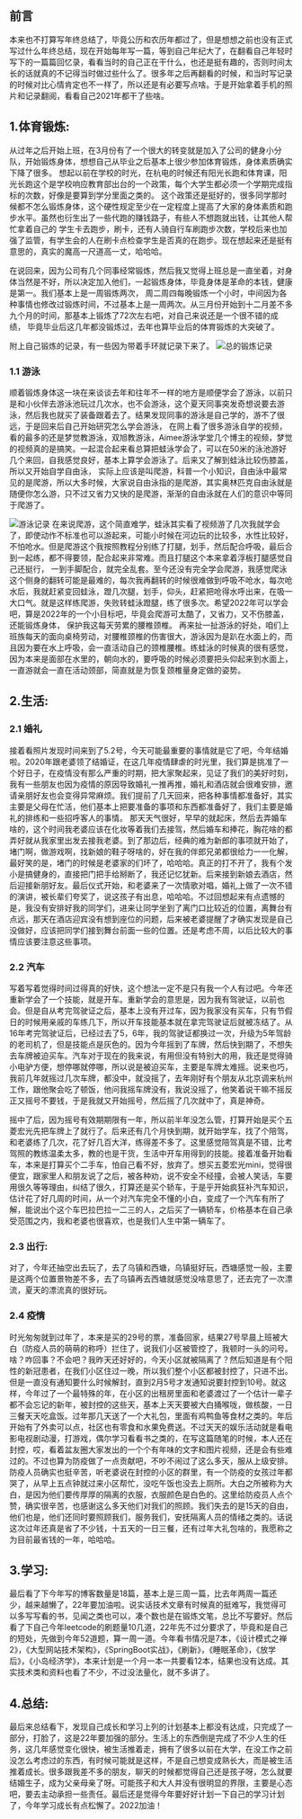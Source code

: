 ## 前言

本来也不打算写年终总结了，毕竟公历和农历年都过了，但是想想之前也没有正式写过什么年终总结，现在开始每年写一篇，等到自己年纪大了，在翻看自己年轻时写下的一篇篇回忆录，看看当时的自己正在干什么，也还是挺有趣的，否则时间太长的话就真的不记得当时做过些什么了。很多年之后再翻看的时候，和当时写记录的时候对比心情肯定也不一样了，所以还是有必要写点啥。于是开始拿着手机的照片和记录翻阅，看看自己2021年都干了些啥。

## 1.体育锻炼:

从过年之后开始上班，在3月份有了一个很大的转变就是加入了公司的健身小分队，开始锻炼身体，想想自己从毕业之后基本上很少参加体育锻炼，身体素质确实下降了很多。
想起以前在学校的时光，在杭电的时候还有阳光长跑和体育课，阳光长跑这个是学校响应教育部出台的一个政策，每个大学生都必须一个学期完成指标的次数，好像是要算到学分里面之类的。
这个政策还是挺好的，很多同学那时候都不怎么锻炼身体，这个硬性规定至少在一定程度上提高了大家的身体素质和跑步水平。虽然也衍生出了一些代跑的赚钱路子，有些人不想跑就出钱，让其他人帮忙拿着自己的
学生卡去跑步，刷卡，还有人骑自行车刷跑步次数，学校后来也加强了监管，有学生会的人在刷卡点检查学生是否真的在跑步。现在想起来还是挺有意思的，真实的魔高一尺道高一丈，哈哈哈。

在说回来，因为公司有几个同事经常锻炼，然后我又觉得上班总是一直坐着，对身体当然是不好，所以决定加入他们，一起锻炼身体，毕竟身体是革命的本钱，健康是第一。我们基本上是一周锻炼两次，
周二周四每晚锻炼一个小时，中间因为各种事情也修改过锻炼时间，不过基本上是一周两次。从三月份开始到十二月差不多九个月的时间，那基本上锻炼了72次左右吧，对自己来说还是一个很不错的成绩，
毕竟毕业后这几年都没锻炼过，去年也算毕业后的体育锻炼的大突破了。

附上自己锻炼的记录，有一些因为带着手环就记录下来了。
![总的锻炼记录](https://p3-juejin.byteimg.com/tos-cn-i-k3u1fbpfcp/a62a526341db4405acc0abaf1c48f7bd~tplv-k3u1fbpfcp-zoom-1.image)

### 1.1 游泳
顺着锻炼身体这一块在来谈谈去年和往年不一样的地方是顺便学会了游泳，以前只是和小伙伴去游泳池玩过几次水，也不会游泳，这个夏天同事突发奇想说要去游泳，然后我也就买了装备跟着去了。结果发现同事的游泳是自己学的，游不了很远，于是回来后自己开始研究怎么学会游泳，
在网上看了很多游泳自学的视频，看的最多的还是梦觉教游泳，双旭教游泳，Aimee游泳学堂几个博主的视频，梦觉的视频真的是搞笑。一起混合起来看总算把蛙泳学会了，可以在50米的泳池游好几个来回，自我感觉良好，基本上算学会游泳了。后来又了解到蛙泳比较伤膝盖，所以又开始自学自由泳，
实际上应该是叫爬游，科普一个小知识，自由泳中最常见的是爬游，所以大多时候，大家说自由泳指的是爬游，其实奥林匹克自由泳就是随便你怎么游，只不过又省力又快的是爬游，渐渐的自由泳就在人们的意识中等同于爬游了。

![游泳记录](https://p3-juejin.byteimg.com/tos-cn-i-k3u1fbpfcp/5d8c76493ec74df8a66b897d9f6ae9b8~tplv-k3u1fbpfcp-zoom-1.image)
在来说爬游，这个简直难学，蛙泳其实看了视频游了几次我就学会了，即使动作不标准也可以游起来，可能小时候在河边玩的比较多，水性比较好，不怕呛水。但是爬游这个我按照教程分别练了打腿，划手，然后配合呼吸，最后合到一起练，都不得要领，配合起来非常难。而且打腿这个本来拿着浮板打腿感觉自己还挺行，
一到手脚配合，就完全乱套。至今还没有完全学会爬游，我感觉爬泳这个侧身的翻转可能是最难的，每次我再翻转的时候很难做到呼吸不呛水，每次呛水后，我就赶紧变回蛙泳，蹬几次腿，划手，仰头，赶紧把呛得水呼出来，在吸一大口气。就是这样练爬游，失败转蛙泳蹬腿，练了很多次。希望2022年可以学会吧，算是2022年的一个小目标吧，毕竟会爬游可太酷了，又省力，又不伤膝盖，还能锻炼身体，
保护我这每天劳累的腰椎颈椎。
再来扯一扯游泳的好处，咱们上班族每天的面向桌椅劳动，对腰椎颈椎的伤害很大，游泳因为是趴在水面上的，而且因为要在水上呼吸，会一直活动自己的颈椎腰椎。练蛙泳的时候真的很有感觉，因为本来是面部在水里的，朝向水的，要呼吸的时候必须要把头仰起来到水面上，一直游就会一直在活动颈部，简直就是为恢复颈椎量身定做的姿势。

## 2.生活:
### 2.1 婚礼
接着看照片发现时间来到了5.2号，今天可能最重要的事情就是它了吧，今年结婚啦。2020年跟老婆领了结婚证，在这几年疫情肆虐的时光里，我们算是挑准了一个好日子，在疫情没有那么严重的时期，把大家聚起来，见证了我们的美好时刻，我有一些朋友也因为疫情的原因导致婚礼一推再推，婚礼和酒店就会很难安排，邀请亲朋好友也会变得异常麻烦。我们提前了几天回来，把各种事情都准备好，其实主要是父母在忙活，他们基本上把要准备的事项和东西都准备好了，我们主要是婚礼的排练和一些招呼客人的事情。
那天天气很好，早早的就起床，然后去弄婚车啥的，这个时间我老婆应该在化妆等着我们去接驾，然后婚车和捧花，胸花啥的都弄好就从我家里出发去接我老婆。到了那边后，经典的难为新郎的事项就开始了，堵门啊，做游戏啊，找新娘的鞋子呀啥的，好在我的伴郎兄弟都很给力一一化解，最好笑的是，堵门的时候是老婆家的们坏了，哈哈哈。真正的打不开了，我有个发小是搞健身的，直接把门把手给掰断了，我还记忆犹新。后来接到新娘去酒店，然后迎接新朋好友。最后仪式开始，和老婆来了一次情歌对唱，婚礼上做了一次不错的演讲，被长辈们夸奖了，说这孩子有出息，哈哈哈。不过回想起来有点遗憾的是，我没有安排好我的同学们，进来让同学坐到了离门口比较近的位置，离舞台有点远，那天在酒店迎宾没有想到座位的问题，后来被老婆提醒了才确实发现是自己没做好，应该把同学们接到舞台前面一些的位置。还是考虑不周，以后比较大的事情应该要注意这些事项。

### 2.2 汽车
写着写着觉得时间过得真的好快，这个想法一定不是只有我一个人有过吧。今年还重新学会了一个技能，就是开车。重新学会的意思是，因为我有驾驶证，以前也会。但是自从考完驾驶证之后，基本上没有开过车，因为我家没有买车，只有节假日的时候用亲戚的车练几下，所以开车技能基本就在拿完驾驶证后就被冻结了。从16年考完驾驶证后，已经过去了5，6年，我的驾驶证都换过一次，升级为5年驾龄的老司机了，但是技能点是灰色的。因为今年摇到了车牌，然后快到期了，不想失去车牌被迫买车。汽车对于现在的我来说，有用但没有特别大的用，我还是觉得骑小电驴方便，想停哪就停哪，所以说是被迫买车，主要是车牌太难摇。说来也巧，我前几年就摇过几次车牌，都没中，就没摇了，去年刚好有个朋友从北京调来杭州工作，跟他聚会吃了顿饭，他问我摇车牌没有，我说没摇了，他笑着说干嘛不摇反正又摇号不要钱，于是我就又开始摇号，然后摇了几次就中了，真是神奇。

摇中了后，因为摇号有效期期限有一年，所以前半年没怎么管，打算开始是买个五菱宏光先把车牌上了就行了。后来还有几个月快到期，就开始学车，找了个陪驾，和老婆练了几次，花了好几百大洋，练得差不多了。这里感觉陪驾真是不错，比考驾照的教练温柔太多，教的也是干货，生活中开车用得到的技能。接着准备开始看车，本来是打算买个二手车，怕自己看不好，放弃了。想买五菱宏光mini，觉得很便宜，跟家里人和朋友说了之后，被各种劝，说不安全不经撞，会被人笑话，车要用很久等等理由，纠结了很久，打算还是买个轿车，于是乎开始疯狂补汽车知识，估计花了好几周的时间，从一个对汽车完全不懂的小白，变成了一个汽车有所了解，能说出个这个车巴拉巴拉一二三的人，之后买了一辆轿车，价格基本在自己承受范围之内，我和老婆也很喜欢，也是我们人生中第一辆车了。

### 2.3 出行:
对了，今年还抽空出去玩了，去了乌镇和西塘，乌镇挺好玩，西塘感觉一般，主要是这两个位置景物差不多，去了乌镇再去西塘就感觉没啥意思了，还去完了一次漂流，夏天的漂流真的很好玩。

### 2.4 疫情
时光匆匆就到过年了，本来是买的29号的票，准备回家，结果27号早晨上班被大白（防疫人员的萌萌的称呼）拦住了，说我们小区被管控了，我顿时一头的问号。啥？咋回事？不会吧？我昨天还好好的，今天小区就被隔离了？然后知道是有个阳性的新冠患者，在我们小区住过一晚，所以我们整个小区都被封控了，只进不出。但是一直没有通知要什么时候解封，直到2月5号才发通知说要封控到10号。就这样，今年过了一个最特殊的年，在小区的出租房里面和老婆渡过了一个估计一辈子都不会忘记的新年，被封控的这些天，基本上天天要被大白捅喉咙，做核酸，一日三餐天天吃盒饭。过年那几天送了一个大礼包，里面有鸡鸭鱼等食材之类的。年后开始有了外卖可以点，社区也有零食和水果免费送。不过天天的娱乐活动就是看电影电视剧动漫，打游戏，偶尔学习看看书之类的，在写这篇随笔的时候，本人还在封控，哎，看着盆友圈大家发出的一个个有年味的文字和图片视频，还是会有些难过的。不过也算为防疫做了一点贡献吧，不吵不闹过了这么多天，服从上级安排。防疫人员确实也挺辛苦，听老婆说在封控的小区的群里，有一个防疫的女孩过年都哭了，从早上五点钟就过来小区帮忙，没吃午饭也没去上厕所。大白之所被称为大白，是因为他们要传厚厚的隔离的衣服，衣服颜色是白色的。这里给防疫员人点个赞，确实很辛苦，也感谢这么多天他们对我们的照顾。我们失去的是15天的自由，他们也是，他们还同时要照顾我们，服务我们，安抚隔离人员的情绪之类的。话说这次过年还真是省了不少钱，十五天的一日三餐，还有过年大礼包啥的，我愿称之为目前最省钱的一年，哈哈哈。


## 3.学习:
最后看了下今年写的博客数量是18篇，基本上是三周一篇，比去年两周一篇还少，越来越懒了，22年要加油啦。说实话技术文章有时候真的挺难写，我觉得可以多写写看的书，见闻之类也可以，凑个数也是在锻炼文笔，总比不写要好。然后看了下自己今年leetcode的刷题量10几道，22年先不过分要求了，毕竟和是自己的短处，先做到今年52道题，算一周一道。今年看书情况是7本，《设计模式之禅2》，《大型网站技术架构》，《SpringBoot实战》，《刷新》，《睡眠革命》，《放学后》，《小岛经济学》，本来计划是一个月一本一共要看12本，结果也没有达成。其实技术类和资料也看了不少，不过没法量化，就不多讲了。


## 4.总结:
最后来总结看下，发现自己成长和学习上列的计划基本上都没有达成，只完成了一部分，打脸了，这是22年要加强的部分。生活上的东西倒是完成了不少人生的任务，这几年感觉变化很快，被生活推着走，拥有了很多以前在大学，在没工作之前没怎么考虑过的东西，有时候可能就是这样，不是自己想变成熟长大，而是被生活推着成长。很多跟我差不多的朋友，聊天的时候都觉得自己还是孩子呀，怎么就要结婚生子，成为父亲母亲了呀。可能孩子和大人并没有很明显的界限，主要是心态吧，要去主动承担一些责任。最后还是觉得今年要好好计划一下自己的学习计划了，今年学习成长有点松懈了。2022加油！
